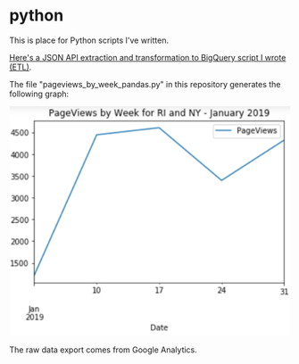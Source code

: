 # python
This is place for Python scripts I've written.

[Here's a JSON API extraction and transformation to BigQuery script I wrote (ETL)](https://github.com/chrispiquette/python/blob/master/json_to_bigquery_etl_pipeline.ipynb).


The file "pageviews_by_week_pandas.py" in this repository generates the following graph:

![GitHub Logo](https://github.com/chrispiquette/python/blob/master/pageviews_by_week_pandas.PNG)

The raw data export comes from Google Analytics.
